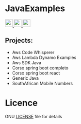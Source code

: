 # JavaExamples
<a href="https://www.alnao.it/javaee/"> 
        <img src="https://img.shields.io/badge/alnao-.it-blue?logo=amazoncloudwatch&logoColor=A6C9E2" height="25px">
        <img src="https://img.shields.io/badge/Java-ED8B00?style=plastic&logo=openjdk&logoColor=white" height="25px"/>
        <img src="https://img.shields.io/badge/SpringBoot-6DB33F?style=plastic&logo=SpringBoot&logoColor=white" height="25px" />
</a>


## Projects:
- Aws Code Whisperer
- Aws Lambda Dynamo Examples
- Aws SDK Java
- Corso spring boot completo
- Corso spring boot react
- Generic Java
- SouthAfrican Mobile Numbers


# Licence
GNU <a href="https://github.com/alnao/JavaExamples/blob/master/LICENSE">LICENSE</a> file for details
